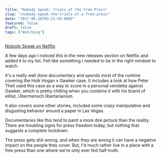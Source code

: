 ```yaml
---
title: "Nobody Speak: Trials of the Free Press"
slug: "/nobody-speak-the-trials-of-a-free-press"
date: "2017-06-26T03:21:58.000Z"
featured: false
draft: false
tags: ["Watching"]
---
```


[Nobody Speak on Netflix](https://www.netflix.com/title/80168227)

A few days ago I noticed this in the new releases section on Netflix and added it to my list. Felt like something I needed to be in the right mindset to watch. 

It's a really well done documentary and spends most of the runtime covering the Hulk Hogan v Gawker case. It includes a look at how Peter Theil used this case as a way to score in a personal vendetta against Gawker, which is pretty chilling when you combine it with his brand of elitist, Ubermensch libertarianism.

It also covers some other stories, included some crazy manipulative and disgusting behavior around a paper in Las Vegas.

Documentaries like this tend to paint a more dire picture than the reality. There are troubling signs for press freedom today, but nothing that suggests a complete lockdown. 

The press gets shit wrong, and when they are wrong it can have a negative impact on the people they cover. But, I'd much rather live in a place with a free press than one where we're only ever fed half-truth.
